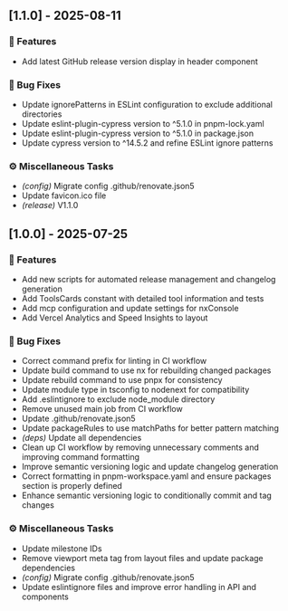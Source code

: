 ## [1.1.0] - 2025-08-11

### 🚀 Features

- Add latest GitHub release version display in header component

### 🐛 Bug Fixes

- Update ignorePatterns in ESLint configuration to exclude additional directories
- Update eslint-plugin-cypress version to ^5.1.0 in pnpm-lock.yaml
- Update eslint-plugin-cypress version to ^5.1.0 in package.json
- Update cypress version to ^14.5.2 and refine ESLint ignore patterns

### ⚙️ Miscellaneous Tasks

- *(config)* Migrate config .github/renovate.json5
- Update favicon.ico file
- *(release)* V1.1.0
## [1.0.0] - 2025-07-25

### 🚀 Features

- Add new scripts for automated release management and changelog generation
- Add ToolsCards constant with detailed tool information and tests
- Add mcp configuration and update settings for nxConsole
- Add Vercel Analytics and Speed Insights to layout

### 🐛 Bug Fixes

- Correct command prefix for linting in CI workflow
- Update build command to use nx for rebuilding changed packages
- Update rebuild command to use pnpx for consistency
- Update module type in tsconfig to nodenext for compatibility
- Add .eslintignore to exclude node_module directory
- Remove unused main job from CI workflow
- Update .github/renovate.json5
- Update packageRules to use matchPaths for better pattern matching
- *(deps)* Update all dependencies
- Clean up CI workflow by removing unnecessary comments and improving command formatting
- Improve semantic versioning logic and update changelog generation
- Correct formatting in pnpm-workspace.yaml and ensure packages section is properly defined
- Enhance semantic versioning logic to conditionally commit and tag changes

### ⚙️ Miscellaneous Tasks

- Update milestone IDs
- Remove viewport meta tag from layout files and update package dependencies
- *(config)* Migrate config .github/renovate.json5
- Update eslintignore files and improve error handling in API and components
